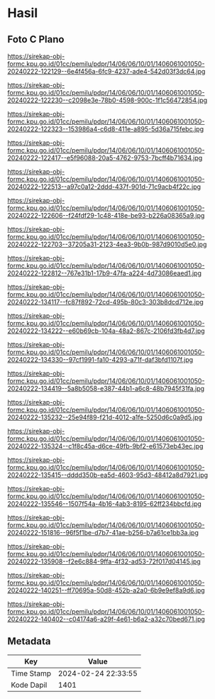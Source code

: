 # Hasil

## Foto C Plano

https://sirekap-obj-formc.kpu.go.id/01cc/pemilu/pdpr/14/06/06/10/01/1406061001050-20240222-122129--6e4f456a-6fc9-4237-ade4-542d03f3dc64.jpg

https://sirekap-obj-formc.kpu.go.id/01cc/pemilu/pdpr/14/06/06/10/01/1406061001050-20240222-122230--c2098e3e-78b0-4598-900c-1f1c56472854.jpg

https://sirekap-obj-formc.kpu.go.id/01cc/pemilu/pdpr/14/06/06/10/01/1406061001050-20240222-122323--153986a4-c6d8-411e-a895-5d36a715febc.jpg

https://sirekap-obj-formc.kpu.go.id/01cc/pemilu/pdpr/14/06/06/10/01/1406061001050-20240222-122417--e5f96088-20a5-4762-9753-7bcff4b71634.jpg

https://sirekap-obj-formc.kpu.go.id/01cc/pemilu/pdpr/14/06/06/10/01/1406061001050-20240222-122513--a97c0a12-2ddd-437f-901d-71c9acb4f22c.jpg

https://sirekap-obj-formc.kpu.go.id/01cc/pemilu/pdpr/14/06/06/10/01/1406061001050-20240222-122606--f24fdf29-1c48-418e-be93-b226a08365a9.jpg

https://sirekap-obj-formc.kpu.go.id/01cc/pemilu/pdpr/14/06/06/10/01/1406061001050-20240222-122703--37205a31-2123-4ea3-9b0b-987d9010d5e0.jpg

https://sirekap-obj-formc.kpu.go.id/01cc/pemilu/pdpr/14/06/06/10/01/1406061001050-20240222-122812--767e31b1-17b9-47fa-a224-4d73086eaed1.jpg

https://sirekap-obj-formc.kpu.go.id/01cc/pemilu/pdpr/14/06/06/10/01/1406061001050-20240222-134117--fc87f892-72cd-495b-80c3-303b8dcd712e.jpg

https://sirekap-obj-formc.kpu.go.id/01cc/pemilu/pdpr/14/06/06/10/01/1406061001050-20240222-134222--e60b69cb-104a-48a2-867c-2106fd3fb4d7.jpg

https://sirekap-obj-formc.kpu.go.id/01cc/pemilu/pdpr/14/06/06/10/01/1406061001050-20240222-134330--97cf1991-fa10-4293-a71f-daf3bfd1107f.jpg

https://sirekap-obj-formc.kpu.go.id/01cc/pemilu/pdpr/14/06/06/10/01/1406061001050-20240222-134419--5a8b5058-e387-44b1-a6c8-48b7945f31fa.jpg

https://sirekap-obj-formc.kpu.go.id/01cc/pemilu/pdpr/14/06/06/10/01/1406061001050-20240222-135232--25e94f89-f21d-4012-a1fe-5250d6c0a9d5.jpg

https://sirekap-obj-formc.kpu.go.id/01cc/pemilu/pdpr/14/06/06/10/01/1406061001050-20240222-135324--c1f8c45a-d6ce-49fb-9bf2-e61573eb43ec.jpg

https://sirekap-obj-formc.kpu.go.id/01cc/pemilu/pdpr/14/06/06/10/01/1406061001050-20240222-135415--dddd350b-ea5d-4603-95d3-48412a8d7921.jpg

https://sirekap-obj-formc.kpu.go.id/01cc/pemilu/pdpr/14/06/06/10/01/1406061001050-20240222-135546--1507f54a-4b16-4ab3-8195-62ff234bbcfd.jpg

https://sirekap-obj-formc.kpu.go.id/01cc/pemilu/pdpr/14/06/06/10/01/1406061001050-20240222-151816--96f5f1be-d7b7-41ae-b256-b7a61ce1bb3a.jpg

https://sirekap-obj-formc.kpu.go.id/01cc/pemilu/pdpr/14/06/06/10/01/1406061001050-20240222-135908--f2e6c884-9ffa-4f32-ad53-72f017d04145.jpg

https://sirekap-obj-formc.kpu.go.id/01cc/pemilu/pdpr/14/06/06/10/01/1406061001050-20240222-140251--ff70695a-50d8-452b-a2a0-6b9e9ef8a9d6.jpg

https://sirekap-obj-formc.kpu.go.id/01cc/pemilu/pdpr/14/06/06/10/01/1406061001050-20240222-140402--c04174a6-a29f-4e61-b6a2-a32c70bed671.jpg


## Metadata

| Key        | Value               |
| ---------- | ------------------- |
| Time Stamp | 2024-02-24 22:33:55 |
| Kode Dapil | 1401                |



